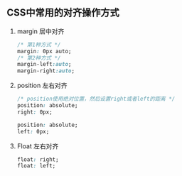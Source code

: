## CSS中常用的对齐操作方式

1. margin 居中对齐

   ```css
   /* 第1种方式 */
   margin: 0px auto;
   /* 第2种方式 */
   margin-left:auto;
   margin-right:auto;
   ```

   

2. position 左右对齐

   ```css
   /* position使用绝对位置，然后设置right或者left的距离 */
   position: absolute;
   right: 0px;
   
   position: absolute;
   left: 0px;
   ```

   

3. Float 左右对齐 

   ```css
   float: right;
   float: left;
   ```

   



